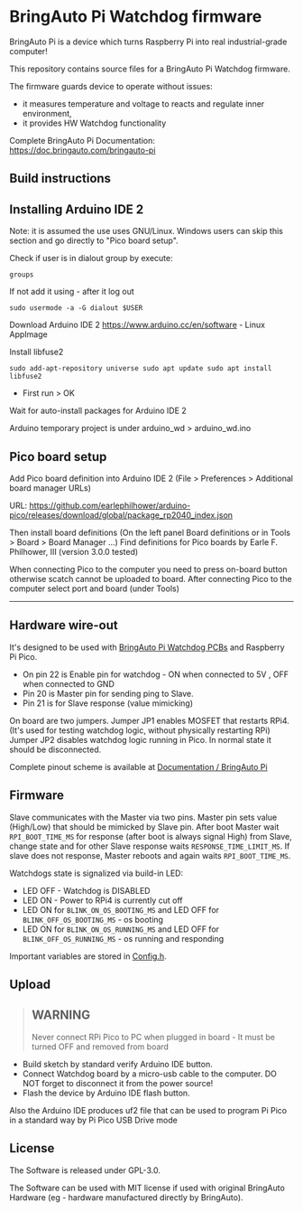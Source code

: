 # BringAuto Pi Watchdog firmware

BringAuto Pi is a device which turns Raspberry Pi into real industrial-grade computer!

This repository contains source files for a BringAuto Pi Watchdog firmware.

The firmware guards device to operate without issues:

- it measures temperature and voltage to reacts and regulate inner environment,
- it provides HW Watchdog functionality

Complete BringAuto Pi Documentation: https://doc.bringauto.com/bringauto-pi

## Build instructions

## Installing Arduino IDE 2

Note: it is assumed the use uses GNU/Linux. Windows users can skip this section and
go directly to "Pico board setup".

Check if user is in dialout group by execute:

``
groups
``

If not add it using - after it log out

``
sudo usermode -a -G dialout $USER
``

Download Arduino IDE 2
https://www.arduino.cc/en/software - Linux AppImage

Install libfuse2

``
sudo add-apt-repository universe
sudo apt update
sudo apt install libfuse2
``
  
- First run > OK

Wait for auto-install packages for Arduino IDE 2

Arduino temporary project is under arduino_wd > arduino_wd.ino

## Pico board setup

Add Pico board definition into Arduino IDE 2 (File > Preferences > Additional board manager URLs)

URL: https://github.com/earlephilhower/arduino-pico/releases/download/global/package_rp2040_index.json

Then install board definitions (On the left panel Board definitions or in Tools > Board > Board Manager ...)
Find definitions for Pico boards by Earle F. Philhower, III (version 3.0.0 tested)

When connecting Pico to the computer you need to press on-board button otherwise scatch
cannot be uploaded to board.
After connecting Pico to the computer select port and board (under Tools)

---------------------------------------------------------------------------------------------------------------------------------------

## Hardware wire-out

It's designed to be used with [BringAuto Pi Watchdog PCBs](https://doc.bringauto.com/) and Raspberry Pi Pico.

- On pin 22 is Enable pin for watchdog - ON when connected to 5V , OFF when connected to GND
- Pin 20 is Master pin for sending ping to Slave.
- Pin 21 is for Slave response (value mimicking)

On board are two jumpers. Jumper JP1 enables MOSFET that restarts RPi4. (It's used for testing watchdog logic, without physically restarting RPi)
Jumper JP2 disables watchdog logic running in Pico. In normal state it should be disconnected.

Complete pinout scheme is available at [Documentation / BringAuto Pi](https://doc.bringauto.com/bringauto-pi)

## Firmware

Slave communicates with the Master via two pins. Master pin sets value (High/Low) that should be mimicked by Slave pin.
After boot Master wait `RPI_BOOT_TIME_MS` for response (after boot is always signal High) from Slave, change state and for other Slave response waits `RESPONSE_TIME_LIMIT_MS`. If slave does not response, Master reboots and again waits `RPI_BOOT_TIME_MS`.

Watchdogs state is signalized via build-in LED:

- LED OFF - Watchdog is DISABLED
- LED ON - Power to RPi4 is currently cut off
- LED ON for `BLINK_ON_OS_BOOTING_MS` and LED OFF for `BLINK_OFF_OS_BOOTING_MS` - os booting
- LED ON for `BLINK_ON_OS_RUNNING_MS` and LED OFF for `BLINK_OFF_OS_RUNNING_MS` - os running and responding

Important variables are stored in [Config.h](arduino_wd/Config.h).

## Upload

> ## WARNING
> Never connect RPi Pico to PC when plugged in board - It must be turned OFF and removed from board

- Build sketch by standard verify Arduino IDE button.
- Connect Watchdog board by a micro-usb cable to the computer. DO NOT forget to disconnect it from the power source!
- Flash the device by Arduino IDE flash button.

Also the Arduino IDE produces uf2 file that can be used to program Pi Pico in a standard way by Pi Pico USB Drive mode

## License

The Software is released under GPL-3.0.

The Software can be used with MIT license if used with original BringAuto Hardware (eg - hardware manufactured directly by BringAuto).